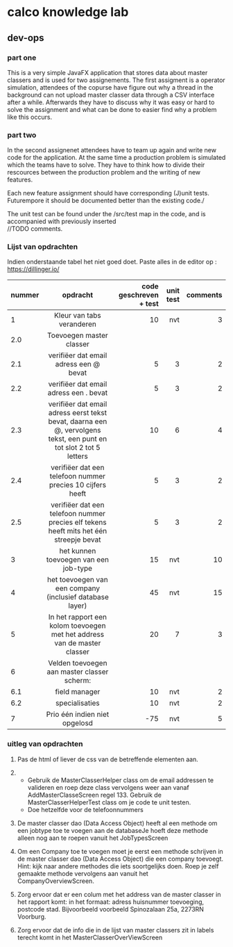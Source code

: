 # calco knowledge lab  

## dev-ops  


### part one  
This is a very simple JavaFX application that stores data about master classers and is used for two assignements. The first assigment is a operator simulation, attendees of the copurse have figure out why a thread in the background can not  upload master classer data  through a CSV interface after a while. Afterwards they have to discuss why it was easy or hard to solve the assignment and what can be done to easier find why a problem like this occurs.

### part two  
In the second assignenet attendees have to team up again and write new code for the application. At the same time a production problem is simulated which the teams have to solve. They have to think how to divide their rescources between the production problem and the writing of new features.


Each new feature assignment should have corresponding (J)unit tests. Futurempore it should be documented better than the existing code./

The unit test can be found under the /src/test map in the code, and is accompanied with previously inserted   
//TODO comments.




### Lijst van opdrachten


Indien onderstaande tabel het niet goed doet. Paste alles in de editor op :
https://dillinger.io/

| nummer | opdracht | code geschreven + test  | unit test| comments|
|:--|:---------:|-----------------------:|---------:|--------:|
|1  | Kleur van tabs veranderen  | 10|nvt|3|
|2.0| Toevoegen master classer        |||
|2.1| verifiëer dat email adress een @ bevat | 5 | 3| 2| 
|2.2|verifiëer dat email adress een . bevat  | 5 | 3| 2| 
|2.3|verifiëer dat email adress eerst tekst bevat, daarna een @, vervolgens tekst, een punt en tot slot 2 tot 5 letters | 10 | 6| 4|
|2.4|verifiëer dat een telefoon nummer precies 10 cijfers heeft | 5| 3|2|
|2.5|verifiëer dat een telefoon nummer precies elf tekens heeft mits het één streepje bevat| 5 | 3| 2|
|3|het kunnen toevoegen van een job-type | 15| nvt | 10|
|4|het toevoegen van een company (inclusief database layer)| 45 | nvt| 15|
|5|In het rapport een kolom toevoegen met het address van de master classer | 20| 7| 3|
|6|Velden toevoegen aan master classer scherm:  |   | |
|6.1|field manager| 10| nvt | 2|
|6.2|specialisaties| 10| nvt | 2|
|7|Prio één indien niet opgelosd| -75 |nvt | 5 |



### uitleg van opdrachten

1. Pas de html of liever de css van de betreffende elementen aan.  

2. - Gebruik de MasterClasserHelper class om de email addressen te valideren en roep deze class vervolgens weer aan vanaf AddMasterClasseScreen regel 133. Gebruik de MasterClasserHelperTest class om je code te unit testen.  
   - Doe hetzelfde voor de telefoonnummers 
3. De master classer dao (Data Access Object) heeft al een methode om een jobtype toe te voegen aan de databaseJe hoeft deze methode alleen nog aan te roepen vanuit het JobTypesScreen
4. Om een Company toe te voegen moet je eerst een methode schrijven in de master classer dao (Data Access Object) die een company toevoegt. Hint: kijk naar andere methodes die iets soortgelijks doen. Roep je zelf gemaakte methode vervolgens aan vanuit het CompanyOverviewScreen.
5. Zorg ervoor dat er een colum met het address van de master classer in het rapport komt: in het formaat: adress huisnummer toevoeging, postcode stad. Bijvoorbeeld voorbeeld Spinozalaan 25a, 2273RN Voorburg. 
6. Zorg ervoor dat de info die in de lijst van master classers zit in labels terecht komt in het MasterClasserOverViewScreen





 




